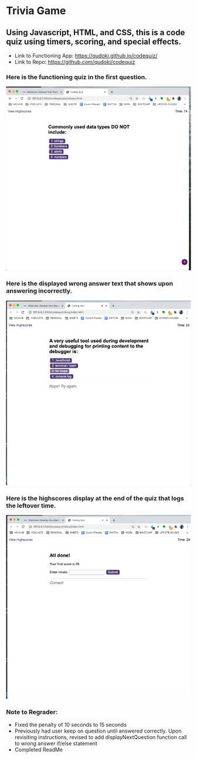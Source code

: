 # Trivia Game

## Using Javascript, HTML, and CSS, this is a code quiz using timers, scoring, and special effects.


* Link to Functioning App: https://qudoki.github.io/codequiz/
* Link to Repo: https://github.com/qudoki/codequiz


### Here is the functioning quiz in the first question.
![Screenshot](docs/assets/screenshots/start.png)

### Here is the displayed wrong answer text that shows upon answering incorrectly.
![Screenshot](docs/assets/screenshots/wronganswer.png)

### Here is the highscores display at the end of the quiz that logs the leftover time.
![Screenshot](docs/assets/screenshots/scoring.png)

### Note to Regrader:
* Fixed the penalty of 10 seconds to 15 seconds
* Previously had user keep on question until answered correctly. Upon revisiting instructions, revised to add displayNextQuestion function call to wrong answer if/else statement
* Completed ReadMe